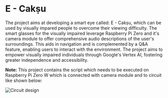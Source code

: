 # E - Cakṣu

The project aims at developing a smart eye called: E - Cakṣu, which can be used by visually impared people to overcome their viewing difficulty. The smart glasses for the visually impaired leverage Raspberry Pi Zero and it's camera module to offer comprehensive audio descriptions of the user's surroundings. This aids in navigation and is complemented by a Q&A feature, enabling users to interact with the environment. The project aims to empower visually impaired individuals through Google's Vertex AI, fostering greater independence and accessibility.

**Note:** This project contains the script which needs to be executed on Raspberry Pi Zero W which is connected with camera module and to circuit like shown below:

![Circuit design](https://github.com/Nihal4777/E-chaksu/assets/65150640/92936784-df69-4a8d-a588-673d46c64f62)

